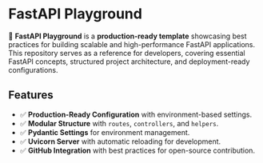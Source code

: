 # FastAPI Playground

🚀 **FastAPI Playground** is a **production-ready template** showcasing best practices for building scalable and high-performance FastAPI applications. This repository serves as a reference for developers, covering essential FastAPI concepts, structured project architecture, and deployment-ready configurations.

## Features
- ✅ **Production-Ready Configuration** with environment-based settings.
- ✅ **Modular Structure** with `routes`, `controllers`, and `helpers`.
- ✅ **Pydantic Settings** for environment management.
- ✅ **Uvicorn Server** with automatic reloading for development.
- ✅ **GitHub Integration** with best practices for open-source contribution.
